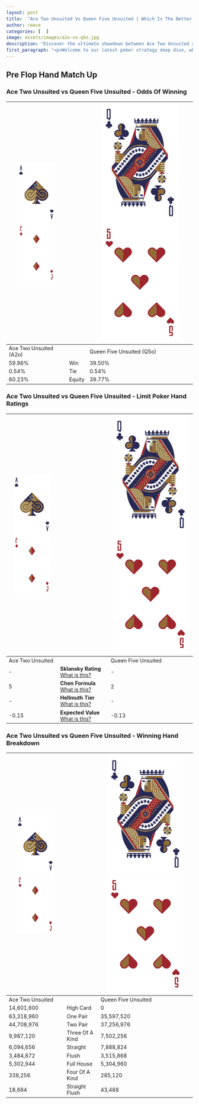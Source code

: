 ```yaml
---
layout: post
title:  "Ace Two Unsuited Vs Queen Five Unsuited | Which Is The Better Hand In Poker? A Complete Guide"
author: reece
categories: [  ]
image: assets/images/a2o-vs-q5o.jpg
description: "Discover the ultimate showdown between Ace Two Unsuited and Queen Five Unsuited in poker! Uncover the odds, strategies, and scenarios where one hand triumphs over the other. Get ready to up your poker game with this thrilling analysis."
first_paragraph: "<p>Welcome to our latest poker strategy deep dive, where we're pitting two distinct hands against each other in a high-stakes showdown: Ace Two Unsuited vs Queen Five Unsuited.</p><p>In the dynamic world of poker, every decision counts, and knowing which hand holds the upper hand is key to your success at the table.</p><p>In this article, we'll dissect these two hands, explore the scenarios where one dominates the other, and equip you with the knowledge to make strategic choices that can tip the odds in your favor.</p><p>Get ready to unravel the intriguing dynamics of these poker hands and elevate your game to new heights.</p>"
---
```




[comment]: # (sp0)

## Pre Flop Hand Match Up

<div class="table hand-ratings" markdown="1"> 



### Ace Two Unsuited vs Queen Five Unsuited - Odds Of Winning


    
| ![image info](assets/images/hand1/A.png) ![image info](assets/images/hand1/2o.png) |  | ![image info](assets/images/hand2/Q.png) ![image info](assets/images/hand2/5o.png) |
| -------- | -------- | -------- |
| Ace Two Unsuited (A2o) |  | Queen Five Unsuited (Q5o) |
| 59.96% | Win | 39.50% |
| 0.54% | Tie | 0.54% |
| 60.23% | Equity | 39.77% |




[comment]: # (sp1)



### Ace Two Unsuited vs Queen Five Unsuited - Limit Poker Hand Ratings


    
| ![image info](assets/images/hand1/A.png) ![image info](assets/images/hand1/2o.png) |  | ![image info](assets/images/hand2/Q.png) ![image info](assets/images/hand2/5o.png) |
| -------- | -------- | -------- |
| Ace Two Unsuited |  | Queen Five Unsuited |
| - | **Sklansky Rating** [What is this?](/sklansky-rating-explained) | - |
| 5 | **Chen Formula** [What is this?](/chen-formula-explained) | 2 |
| - | **Hellmuth Tier** [What is this?](/Hellmuth-tier-explained) | - |
| -0.15 | **Expected Value** [What is this?](/expected-value-explained) | -0.13 |




[comment]: # (sp2)



### Ace Two Unsuited vs Queen Five Unsuited - Winning Hand Breakdown


    
| ![image info](assets/images/hand1/A.png) ![image info](assets/images/hand1/2o.png) |  | ![image info](assets/images/hand2/Q.png) ![image info](assets/images/hand2/5o.png) |
| -------- | -------- | -------- |
| Ace Two Unsuited |  | Queen Five Unsuited |
| 14,601,600 | High Card | 0 |
| 63,318,960 | One Pair | 35,597,520 |
| 44,708,976 | Two Pair | 37,256,976 |
| 9,987,120 | Three Of A Kind | 7,502,256 |
| 6,094,656 | Straight | 7,888,824 |
| 3,484,872 | Flush | 3,515,868 |
| 5,302,944 | Full House | 5,304,960 |
| 338,256 | Four Of A Kind | 285,120 |
| 18,684 | Straight Flush | 43,488 |




[comment]: # (sp3)



</div>

[comment]: # (sp4)



[comment]: # (sp5)

